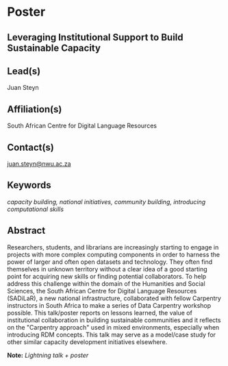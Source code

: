 # Poster

## **Leveraging Institutional Support to Build Sustainable Capacity**

## Lead(s)
Juan Steyn

## Affiliation(s)
South African Centre for Digital Language Resources

## Contact(s)
juan.steyn@nwu.ac.za

## Keywords
*capacity building, national initiatives, community building, introducing computational skills*

## Abstract
Researchers, students, and librarians are increasingly starting to engage in projects with more complex computing components in order to harness the power of larger and often open datasets and technology. They often find themselves in unknown territory without a clear idea of a good starting point for acquiring new skills or finding potential collaborators. To help address this challenge within the domain of the Humanities and Social Sciences, the South African Centre for Digital Language Resources (SADiLaR), a new national infrastructure, collaborated with fellow Carpentry instructors in South Africa to make a series of Data Carpentry workshop possible. This talk/poster reports on lessons learned, the value of institutional collaboration in building sustainable communities and it reflects on the "Carpentry approach" used in mixed environments, especially when introducing RDM concepts. This talk may serve as a model/case study for other similar capacity development initiatives elsewhere.

**Note:** *Lightning talk + poster*